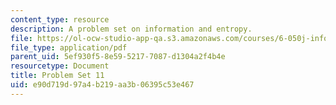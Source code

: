 ```yaml
---
content_type: resource
description: A problem set on information and entropy.
file: https://ol-ocw-studio-app-qa.s3.amazonaws.com/courses/6-050j-information-and-entropy-spring-2008/e90d719d97a4b219aa3b06395c53e467_MIT6_050JS08_ps_11.pdf
file_type: application/pdf
parent_uid: 5ef930f5-8e59-5217-7087-d1304a2f4b4e
resourcetype: Document
title: Problem Set 11
uid: e90d719d-97a4-b219-aa3b-06395c53e467
---
```

